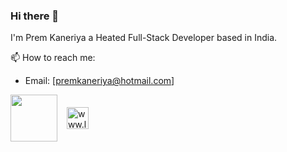 ### Hi there 👋

I'm Prem Kaneriya a Heated Full-Stack Developer based in India.

📫 How to reach me:
- Email: [premkaneriya@hotmail.com]

<a href="https://twitter.com/_premkaneriya?t=t0S6foZq50brwlKAGajsXQ&s=09" target="blank"><img align="center" src="https://oyepriyansh.pages.dev/assets/github/readme/twitter.svg" alt="" title="Twitter" width="75"/></a> &ensp;
<a href="www.linkedin.com/in/prem-kaneriya-2aaa85223" target="blank"><img align="center" src="https://oyepriyansh.pages.dev/assets/github/readme/linkedin.svg" alt="www.linkedin.com/in/prem-kaneriya-2aaa85223" title="Linkedin" width="35"/></a> &ensp;

<a href="" target="blank"  ><i class="fa-brands fa-instagram" style="color: #f01aff;"></i></a>

<a href="" target="blank"  ><i class="fa-brands fa-reddit-alien" style="color: #ff7300;"></i></a>

<a href="" target="blank"  ><i class="fa-brands fa-instagram" style="color: #ff00c8;"></i></i></a>

